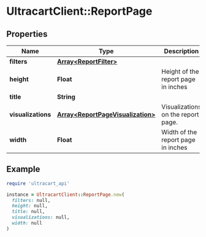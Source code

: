 # UltracartClient::ReportPage

## Properties

| Name | Type | Description | Notes |
| ---- | ---- | ----------- | ----- |
| **filters** | [**Array&lt;ReportFilter&gt;**](ReportFilter.md) |  | [optional] |
| **height** | **Float** | Height of the report page in inches | [optional] |
| **title** | **String** |  | [optional] |
| **visualizations** | [**Array&lt;ReportPageVisualization&gt;**](ReportPageVisualization.md) | Visualizations on the report page. | [optional] |
| **width** | **Float** | Width of the report page in inches | [optional] |

## Example

```ruby
require 'ultracart_api'

instance = UltracartClient::ReportPage.new(
  filters: null,
  height: null,
  title: null,
  visualizations: null,
  width: null
)
```

